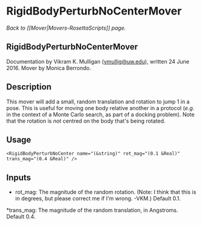 # RigidBodyPerturbNoCenterMover

*Back to [[Mover|Movers-RosettaScripts]] page.*

## RigidBodyPerturbNoCenterMover

Documentation by Vikram K. Mulligan (vmullig@uw.edu), written 24 June 2016.  Mover by Monica Berrondo.

## Description

This mover will add a small, random translation and rotation to jump 1 in a pose.  This is useful for moving one body relative another in a protocol (*e.g.* in the context of a Monte Carlo search, as part of a docking problem).  Note that the rotation is *not* centred on the body that's being rotated.

## Usage

```
<RigidBodyPerturbNoCenter name="(&string)" rot_mag="(0.1 &Real)" trans_mag="(0.4 &Real)" />
```

## Inputs

* rot_mag: The magnitude of the random rotation.  (Note: I think that this is in degrees, but please correct me if I'm wrong. -VKM.)  Default 0.1.

*trans_mag: The magnitude of the random translation, in Angstroms.  Default 0.4.
